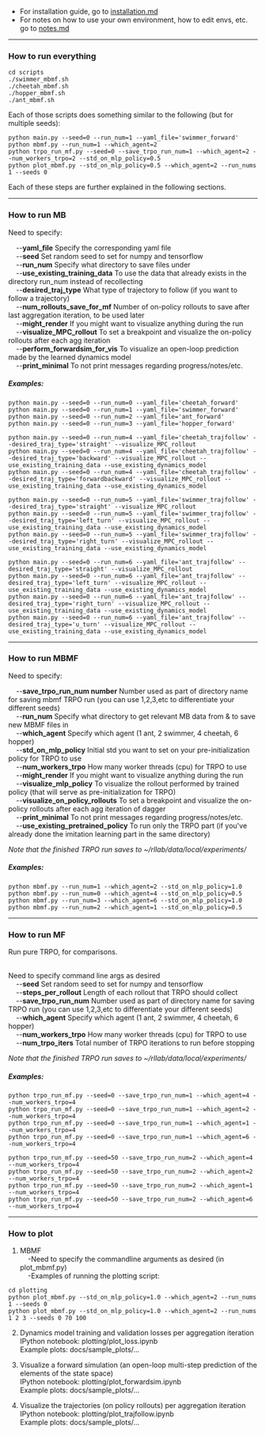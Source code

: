 - For installation guide, go to [installation.md](https://github.com/nagaban2/learn_dynamics/blob/release/docs/installation.md)
- For notes on how to use your own environment, how to edit envs, etc. go to [notes.md](https://github.com/nagaban2/learn_dynamics/blob/release/docs/notes.md)

---------------------------------------------------------------

### How to run everything

```
cd scripts
./swimmer_mbmf.sh
./cheetah_mbmf.sh
./hopper_mbmf.sh
./ant_mbmf.sh
```

Each of those scripts does something similar to the following (but for multiple seeds):

```
python main.py --seed=0 --run_num=1 --yaml_file='swimmer_forward'
python mbmf.py --run_num=1 --which_agent=2
python trpo_run_mf.py --seed=0 --save_trpo_run_num=1 --which_agent=2 --num_workers_trpo=2 --std_on_mlp_policy=0.5
python plot_mbmf.py --std_on_mlp_policy=0.5 --which_agent=2 --run_nums 1 --seeds 0
```

Each of these steps are further explained in the following sections.

---------------------------------------------------------------

### How to run MB

Need to specify:<br />

&nbsp;&nbsp;&nbsp;&nbsp;--**yaml_file** Specify the corresponding yaml file <br />
&nbsp;&nbsp;&nbsp;&nbsp;--**seed** Set random seed to set for numpy and tensorflow <br />
&nbsp;&nbsp;&nbsp;&nbsp;--**run_num** Specify what directory to save files under <br />
&nbsp;&nbsp;&nbsp;&nbsp;--**use_existing_training_data** To use the data that already exists in the directory run_num instead of recollecting<br />
&nbsp;&nbsp;&nbsp;&nbsp;--**desired_traj_type** What type of trajectory to follow (if you want to follow a trajectory) <br />
&nbsp;&nbsp;&nbsp;&nbsp;--**num_rollouts_save_for_mf** Number of on-policy rollouts to save after last aggregation iteration, to be used later <br />
&nbsp;&nbsp;&nbsp;&nbsp;--**might_render** If you might want to visualize anything during the run <br />
&nbsp;&nbsp;&nbsp;&nbsp;--**visualize_MPC_rollout** To set a breakpoint and visualize the on-policy rollouts after each agg iteration <br />
&nbsp;&nbsp;&nbsp;&nbsp;--**perform_forwardsim_for_vis** To visualize an open-loop prediction made by the learned dynamics model <br />
&nbsp;&nbsp;&nbsp;&nbsp;--**print_minimal** To not print messages regarding progress/notes/etc. <br />

##### Examples:
```
python main.py --seed=0 --run_num=0 --yaml_file='cheetah_forward'
python main.py --seed=0 --run_num=1 --yaml_file='swimmer_forward'
python main.py --seed=0 --run_num=2 --yaml_file='ant_forward'
python main.py --seed=0 --run_num=3 --yaml_file='hopper_forward'
```
```
python main.py --seed=0 --run_num=4 --yaml_file='cheetah_trajfollow' --desired_traj_type='straight' --visualize_MPC_rollout
python main.py --seed=0 --run_num=4 --yaml_file='cheetah_trajfollow' --desired_traj_type='backward' --visualize_MPC_rollout --use_existing_training_data --use_existing_dynamics_model
python main.py --seed=0 --run_num=4 --yaml_file='cheetah_trajfollow' --desired_traj_type='forwardbackward' --visualize_MPC_rollout --use_existing_training_data --use_existing_dynamics_model
```
```
python main.py --seed=0 --run_num=5 --yaml_file='swimmer_trajfollow' --desired_traj_type='straight' --visualize_MPC_rollout
python main.py --seed=0 --run_num=5 --yaml_file='swimmer_trajfollow' --desired_traj_type='left_turn' --visualize_MPC_rollout --use_existing_training_data --use_existing_dynamics_model
python main.py --seed=0 --run_num=5 --yaml_file='swimmer_trajfollow' --desired_traj_type='right_turn' --visualize_MPC_rollout --use_existing_training_data --use_existing_dynamics_model
```
```
python main.py --seed=0 --run_num=6 --yaml_file='ant_trajfollow' --desired_traj_type='straight' --visualize_MPC_rollout
python main.py --seed=0 --run_num=6 --yaml_file='ant_trajfollow' --desired_traj_type='left_turn' --visualize_MPC_rollout --use_existing_training_data --use_existing_dynamics_model
python main.py --seed=0 --run_num=6 --yaml_file='ant_trajfollow' --desired_traj_type='right_turn' --visualize_MPC_rollout --use_existing_training_data --use_existing_dynamics_model
python main.py --seed=0 --run_num=6 --yaml_file='ant_trajfollow' --desired_traj_type='u_turn' --visualize_MPC_rollout --use_existing_training_data --use_existing_dynamics_model
```
---------------------------------------------------------------

### How to run MBMF

Need to specify:<br />

&nbsp;&nbsp;&nbsp;&nbsp;--**save_trpo_run_num number** Number used as part of directory name for saving mbmf TRPO run (you can use 1,2,3,etc to differentiate your different seeds) <br />
&nbsp;&nbsp;&nbsp;&nbsp;--**run_num** Specify what directory to get relevant MB data from & to save new MBMF files in <br />
&nbsp;&nbsp;&nbsp;&nbsp;--**which_agent** Specify which agent (1 ant, 2 swimmer, 4 cheetah, 6 hopper) <br />
&nbsp;&nbsp;&nbsp;&nbsp;--**std_on_mlp_policy** Initial std you want to set on your pre-initialization policy for TRPO to use <br />
&nbsp;&nbsp;&nbsp;&nbsp;--**num_workers_trpo** How many worker threads (cpu) for TRPO to use <br />
&nbsp;&nbsp;&nbsp;&nbsp;--**might_render** If you might want to visualize anything during the run <br />
&nbsp;&nbsp;&nbsp;&nbsp;--**visualize_mlp_policy** To visualize the rollout performed by trained policy (that will serve as pre-initialization for TRPO) <br />
&nbsp;&nbsp;&nbsp;&nbsp;--**visualize_on_policy_rollouts** To set a breakpoint and visualize the on-policy rollouts after each agg iteration of dagger <br />
&nbsp;&nbsp;&nbsp;&nbsp;--**print_minimal** To not print messages regarding progress/notes/etc. <br />
&nbsp;&nbsp;&nbsp;&nbsp;--**use_existing_pretrained_policy** To run only the TRPO part (if you've already done the imitation learning part in the same directory) <br />

*Note that the finished TRPO run saves to ~/rllab/data/local/experiments/*

##### Examples:
```
python mbmf.py --run_num=1 --which_agent=2 --std_on_mlp_policy=1.0
python mbmf.py --run_num=0 --which_agent=4 --std_on_mlp_policy=0.5
python mbmf.py --run_num=3 --which_agent=6 --std_on_mlp_policy=1.0 
python mbmf.py --run_num=2 --which_agent=1 --std_on_mlp_policy=0.5
```

---------------------------------------------------------------

### How to run MF

Run pure TRPO, for comparisons.<br /><br />

Need to specify command line args as desired<br />
&nbsp;&nbsp;&nbsp;&nbsp;--**seed** Set random seed to set for numpy and tensorflow <br />
&nbsp;&nbsp;&nbsp;&nbsp;--**steps_per_rollout** Length of each rollout that TRPO should collect <br />
&nbsp;&nbsp;&nbsp;&nbsp;--**save_trpo_run_num** Number used as part of directory name for saving TRPO run (you can use 1,2,3,etc to differentiate your different seeds) <br />
&nbsp;&nbsp;&nbsp;&nbsp;--**which_agent** Specify which agent (1 ant, 2 swimmer, 4 cheetah, 6 hopper) <br />
&nbsp;&nbsp;&nbsp;&nbsp;--**num_workers_trpo** How many worker threads (cpu) for TRPO to use <br />
&nbsp;&nbsp;&nbsp;&nbsp;--**num_trpo_iters** Total number of TRPO iterations to run before stopping <br />

*Note that the finished TRPO run saves to ~/rllab/data/local/experiments/*


##### Examples:
```
python trpo_run_mf.py --seed=0 --save_trpo_run_num=1 --which_agent=4 --num_workers_trpo=4
python trpo_run_mf.py --seed=0 --save_trpo_run_num=1 --which_agent=2 --num_workers_trpo=4
python trpo_run_mf.py --seed=0 --save_trpo_run_num=1 --which_agent=1 --num_workers_trpo=4
python trpo_run_mf.py --seed=0 --save_trpo_run_num=1 --which_agent=6 --num_workers_trpo=4

python trpo_run_mf.py --seed=50 --save_trpo_run_num=2 --which_agent=4 --num_workers_trpo=4
python trpo_run_mf.py --seed=50 --save_trpo_run_num=2 --which_agent=2 --num_workers_trpo=4
python trpo_run_mf.py --seed=50 --save_trpo_run_num=2 --which_agent=1 --num_workers_trpo=4
python trpo_run_mf.py --seed=50 --save_trpo_run_num=2 --which_agent=6 --num_workers_trpo=4
```
---------------------------------------------------------------

### How to plot

1) MBMF <br />
&nbsp;&nbsp;&nbsp;&nbsp;-Need to specify the commandline arguments as desired (in plot_mbmf.py) <br />
&nbsp;&nbsp;&nbsp;&nbsp;-Examples of running the plotting script: <br />
```
cd plotting
python plot_mbmf.py --std_on_mlp_policy=1.0 --which_agent=2 --run_nums 1 --seeds 0
python plot_mbmf.py --std_on_mlp_policy=1.0 --which_agent=2 --run_nums 1 2 3 --seeds 0 70 100
```

2) Dynamics model training and validation losses per aggregation iteration <br />
IPython notebook: plotting/plot_loss.ipynb <br />
Example plots: docs/sample_plots/... <br />

3) Visualize a forward simulation (an open-loop multi-step prediction of the elements of the state space) <br />
IPython notebook: plotting/plot_forwardsim.ipynb <br />
Example plots: docs/sample_plots/... <br />

4) Visualize the trajectories (on policy rollouts) per aggregation iteration <br />
IPython notebook: plotting/plot_trajfollow.ipynb <br />
Example plots: docs/sample_plots/... <br />

